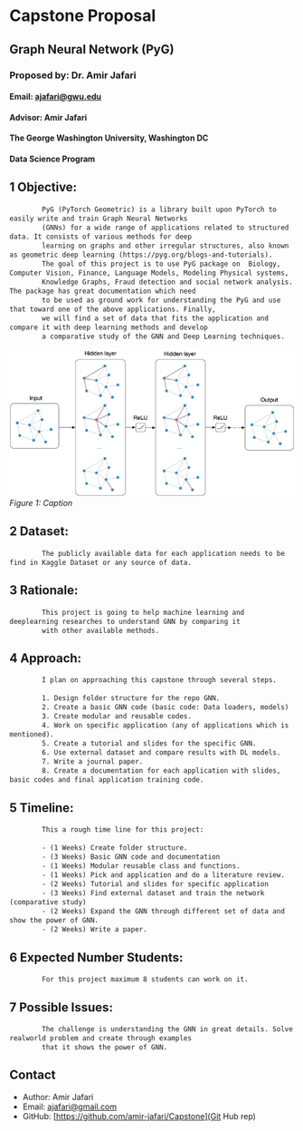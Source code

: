 
# Capstone Proposal
## Graph Neural Network (PyG)
### Proposed by: Dr. Amir Jafari
#### Email: ajafari@gwu.edu
#### Advisor: Amir Jafari
#### The George Washington University, Washington DC  
#### Data Science Program


## 1 Objective:  
 
            PyG (PyTorch Geometric) is a library built upon PyTorch to easily write and train Graph Neural Networks 
            (GNNs) for a wide range of applications related to structured data. It consists of various methods for deep
            learning on graphs and other irregular structures, also known as geometric deep learning (https://pyg.org/blogs-and-tutorials). 
            The goal of this project is to use PyG package on  Biology, Computer Vision, Finance, Language Models, Modeling Physical systems,
            Knowledge Graphs, Fraud detection and social network analysis. The package has great documentation which need
            to be used as ground work for understanding the PyG and use that toward one of the above applications. Finally, 
            we will find a set of data that fits the application and compare it with deep learning methods and develop
            a comparative study of the GNN and Deep Learning techniques.
            

![Figure 1: Example figure](2025_Spring_2.png)
*Figure 1: Caption*

## 2 Dataset:  

            The publicly available data for each application needs to be find in Kaggle Dataset or any source of data.
            

## 3 Rationale:  

            This project is going to help machine learning and deeplearning researches to understand GNN by comparing it
            with other available methods. 

            

## 4 Approach:  

            I plan on approaching this capstone through several steps.  
            
            1. Design folder structure for the repo GNN.
            2. Create a basic GNN code (basic code: Data loaders, models)
            3. Create modular and reusable codes. 
            4. Work on specific application (any of applications which is mentioned).
            5. Create a tutorial and slides for the specific GNN.
            6. Use external dataset and compare results with DL models.
            7. Write a journal paper.
            8. Create a documentation for each application with slides, basic codes and final application training code.
            

## 5 Timeline:  

            This a rough time line for this project:  
            
            - (1 Weeks) Create folder structure.  
            - (3 Weeks) Basic GNN code and documentation 
            - (1 Weeks) Modular reusable class and functions.  
            - (1 Weeks) Pick and application and do a literature review.
            - (2 Weeks) Tutorial and slides for specific application
            - (3 Weeks) Find external dataset and train the network (comparative study)
            - (2 Weeks) Expand the GNN through different set of data and show the power of GNN.
            - (2 Weeks) Write a paper.
            


## 6 Expected Number Students:  

            For this project maximum 8 students can work on it.  
            

## 7 Possible Issues:  

            The challenge is understanding the GNN in great details. Solve realworld problem and create through examples
            that it shows the power of GNN. 
            


## Contact
- Author: Amir Jafari
- Email: [ajafari@gmail.com](Eamil)
- GitHub: [https://github.com/amir-jafari/Capstone](Git Hub rep)
